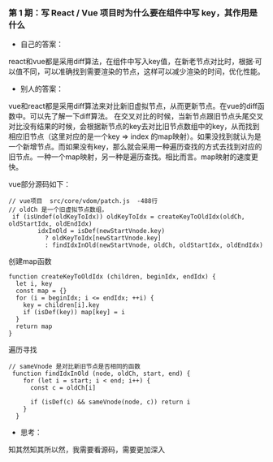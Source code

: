 ### 第 1 期：写 React / Vue 项目时为什么要在组件中写 key，其作用是什么

* 自己的答案：

react和vue都是采用diff算法，在组件中写入key值，在新老节点对比时，根据·可以值不同，可以准确找到需要渲染的节点，这样可以减少渲染的时间，优化性能。

* 别人的答案：

vue和react都是采用diff算法来对比新旧虚拟节点，从而更新节点。在vue的diff函数中。可以先了解一下diff算法。
在交叉对比的时候，当新节点跟旧节点头尾交叉对比没有结果的时候，会根据新节点的key去对比旧节点数组中的key，从而找到相应旧节点（这里对应的是一个key => index 的map映射）。如果没找到就认为是一个新增节点。而如果没有key，那么就会采用一种遍历查找的方式去找到对应的旧节点。一种一个map映射，另一种是遍历查找。相比而言。map映射的速度更快。

vue部分源码如下：
```
// vue项目  src/core/vdom/patch.js  -488行
// oldCh 是一个旧虚拟节点数组， 
 if (isUndef(oldKeyToIdx)) oldKeyToIdx = createKeyToOldIdx(oldCh, oldStartIdx, oldEndIdx)
        idxInOld = isDef(newStartVnode.key)
          ? oldKeyToIdx[newStartVnode.key]
          : findIdxInOld(newStartVnode, oldCh, oldStartIdx, oldEndIdx)
```

创建map函数
```$xslt
function createKeyToOldIdx (children, beginIdx, endIdx) {
  let i, key
  const map = {}
  for (i = beginIdx; i <= endIdx; ++i) {
    key = children[i].key
    if (isDef(key)) map[key] = i
  }
  return map
}
```

遍历寻找
```$xslt
// sameVnode 是对比新旧节点是否相同的函数
 function findIdxInOld (node, oldCh, start, end) {
    for (let i = start; i < end; i++) {
      const c = oldCh[i]
      
      if (isDef(c) && sameVnode(node, c)) return i
    }
  }
```


* 思考：

知其然知其所以然，我需要看源码，需要更加深入
